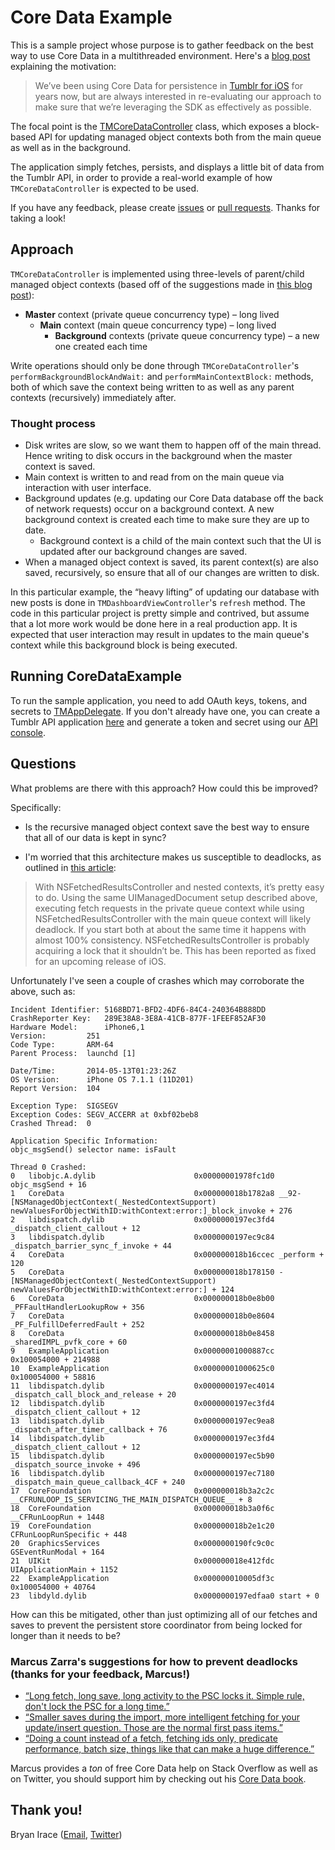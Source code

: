 # Core Data Example

This is a sample project whose purpose is to gather feedback on the best way to use Core Data in a multithreaded environment. Here's a [blog post](http://bryan.io/post/89082476661/core-data-sample-project) explaining the motivation:

> We’ve been using Core Data for persistence in [Tumblr for iOS](https://itunes.apple.com/us/app/tumblr/id305343404) for years now, but are always interested in re-evaluating our approach to make sure that we’re leveraging the SDK as effectively as possible.

The focal point is the [TMCoreDataController](https://github.com/tumblr/CoreDataExample/blob/master/CoreDataExample/TMCoreDataController.h) class, which exposes a block-based API for updating managed object contexts both from the main queue as well as in the background.

The application simply fetches, persists, and displays a little bit of data from the Tumblr API, in order to provide a real-world example of how `TMCoreDataController` is expected to be used.

If you have any feedback, please create [issues](https://github.ewr01.tumblr.net/bryan/CoreDataExample/issues) or [pull requests](https://github.ewr01.tumblr.net/bryan/CoreDataExample/pulls). Thanks for taking a look!

## Approach

`TMCoreDataController` is implemented using three-levels of parent/child managed object contexts (based off of the suggestions made in [this blog post](http://floriankugler.com/blog/2013/4/2/the-concurrent-core-data-stack)):

* **Master** context (private queue concurrency type) – long lived
    * **Main** context (main queue concurrency type) – long lived
        * **Background** contexts (private queue concurrency type) – a new one created each time

Write operations should only be done through `TMCoreDataController`'s `performBackgroundBlockAndWait:` and `performMainContextBlock:` methods, both of which save the context being written to as well as any parent contexts (recursively) immediately after.

### Thought process

* Disk writes are slow, so we want them to happen off of the main thread. Hence writing to disk occurs in the background when the master context is saved.
* Main context is written to and read from on the main queue via interaction with user interface.
* Background updates (e.g. updating our Core Data database off the back of network requests) occur on a background context. A new background context is created each time to make sure they are up to date.
    * Background context is a child of the main context such that the UI is updated after our background changes are saved.
* When a managed object context is saved, its parent context(s) are also saved, recursively, so ensure that all of our changes are written to disk.

In this particular example, the “heavy lifting” of updating our database with new posts is done in `TMDashboardViewController`'s `refresh` method. The code in this particular project is pretty simple and contrived, but assume that a lot more work would be done here in a real production app. It is expected that user interaction may result in updates to the main queue's context while this background block is being executed.

## Running CoreDataExample

To run the sample application, you need to add OAuth keys, tokens, and secrets to [TMAppDelegate](https://github.com/tumblr/CoreDataExample/blob/master/CoreDataExample/TMAppDelegate.m#L24). If you don't already have one, you can create a Tumblr API application [here](https://www.tumblr.com/oauth/apps) and generate a token and secret using our [API console](https://api.tumblr.com/console).

## Questions

What problems are there with this approach? How could this be improved?

Specifically:

* Is the recursive managed object context save the best way to ensure that all of our data is kept in sync?

* I'm worried that this architecture makes us susceptible to deadlocks, as outlined in [this article](http://wbyoung.tumblr.com/post/27851725562/core-data-growing-pains):

> With NSFetchedResultsController and nested contexts, it’s pretty easy to do. Using the same UIManagedDocument setup described above, executing fetch requests in the private queue context while using NSFetchedResultsController with the main queue context will likely deadlock. If you start both at about the same time it happens with almost 100% consistency. NSFetchedResultsController is probably acquiring a lock that it shouldn’t be. This has been reported as fixed for an upcoming release of iOS.

Unfortunately I've seen a couple of crashes which may corroborate the above, such as:

    Incident Identifier: 5168BD71-BFD2-4DF6-84C4-240364B888DD
    CrashReporter Key:   289E38A8-3E8A-41CB-877F-1FEEF852AF30
    Hardware Model:      iPhone6,1
    Version:         251
    Code Type:       ARM-64
    Parent Process:  launchd [1]

    Date/Time:       2014-05-13T01:23:26Z
    OS Version:      iPhone OS 7.1.1 (11D201)
    Report Version:  104

    Exception Type:  SIGSEGV
    Exception Codes: SEGV_ACCERR at 0xbf02beb8
    Crashed Thread:  0

    Application Specific Information:
    objc_msgSend() selector name: isFault

    Thread 0 Crashed:
    0   libobjc.A.dylib                      0x00000001978fc1d0 objc_msgSend + 16
    1   CoreData                             0x000000018b1782a8 __92-[NSManagedObjectContext(_NestedContextSupport) newValuesForObjectWithID:withContext:error:]_block_invoke + 276
    2   libdispatch.dylib                    0x0000000197ec3fd4 _dispatch_client_callout + 12
    3   libdispatch.dylib                    0x0000000197ec9c84 _dispatch_barrier_sync_f_invoke + 44
    4   CoreData                             0x000000018b16ccec _perform + 120
    5   CoreData                             0x000000018b178150 -[NSManagedObjectContext(_NestedContextSupport) newValuesForObjectWithID:withContext:error:] + 124
    6   CoreData                             0x000000018b0e8b00 _PFFaultHandlerLookupRow + 356
    7   CoreData                             0x000000018b0e8604 _PF_FulfillDeferredFault + 252
    8   CoreData                             0x000000018b0e8458 _sharedIMPL_pvfk_core + 60
    9   ExampleApplication                   0x00000001000887cc 0x100054000 + 214988
    10  ExampleApplication                   0x00000001000625c0 0x100054000 + 58816
    11  libdispatch.dylib                    0x0000000197ec4014 _dispatch_call_block_and_release + 20
    12  libdispatch.dylib                    0x0000000197ec3fd4 _dispatch_client_callout + 12
    13  libdispatch.dylib                    0x0000000197ec9ea8 _dispatch_after_timer_callback + 76
    14  libdispatch.dylib                    0x0000000197ec3fd4 _dispatch_client_callout + 12
    15  libdispatch.dylib                    0x0000000197ec5b90 _dispatch_source_invoke + 496
    16  libdispatch.dylib                    0x0000000197ec7180 _dispatch_main_queue_callback_4CF + 240
    17  CoreFoundation                       0x000000018b3a2c2c __CFRUNLOOP_IS_SERVICING_THE_MAIN_DISPATCH_QUEUE__ + 8
    18  CoreFoundation                       0x000000018b3a0f6c __CFRunLoopRun + 1448
    19  CoreFoundation                       0x000000018b2e1c20 CFRunLoopRunSpecific + 448
    20  GraphicsServices                     0x0000000190fc9c0c GSEventRunModal + 164
    21  UIKit                                0x000000018e412fdc UIApplicationMain + 1152
    22  ExampleApplication                   0x000000010005df3c 0x100054000 + 40764
    23  libdyld.dylib                        0x0000000197edfaa0 start + 0

How can this be mitigated, other than just optimizing all of our fetches and saves to prevent the persistent store coordinator from being locked for longer than it needs to be?

### Marcus Zarra's suggestions for how to prevent deadlocks (thanks for your feedback, Marcus!)

* [“Long fetch, long save, long activity to the PSC locks it. Simple rule, don't lock the PSC for a long time.”](https://twitter.com/mzarra/status/466302788863938560)
* [“Smaller saves during the import, more intelligent fetching for your update/insert question. Those are the normal first pass items.”](https://twitter.com/mzarra/status/466304487859048448)
* [“Doing a count instead of a fetch, fetching ids only, predicate performance, batch size, things like that can make a huge difference.”](https://twitter.com/mzarra/status/466316613227409408)

Marcus provides a *ton* of free Core Data help on Stack Overflow as well as on Twitter, you should support him by checking out his [Core Data book](http://pragprog.com/book/mzcd2/core-data).

## Thank you!

Bryan Irace ([Email](mailto:bryan@tumblr.com), [Twitter](http://twitter.com/irace))

